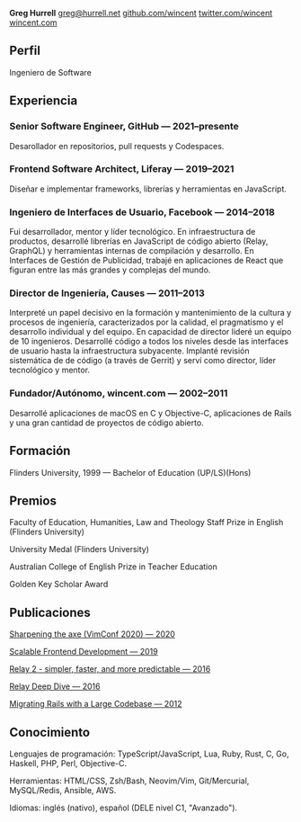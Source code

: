 **Greg Hurrell**
[greg@hurrell.net](mailto:greg@hurrell.net)
[github.com/wincent](https://github.com/wincent)
[twitter.com/wincent](https://twitter.com/wincent)
[wincent.com](https://wincent.com)

## Perfil

Ingeniero de Software

## Experiencia

### Senior Software Engineer, GitHub &#8212; 2021&#8211;presente

Desarollador en repositorios, pull requests y Codespaces.

### Frontend Software Architect, Liferay &#8212; 2019&#8211;2021

Dise&#241;ar e implementar frameworks, librer&#237;as y herramientas en JavaScript.

### Ingeniero de Interfaces de Usuario, Facebook &#8212; 2014&#8211;2018

Fui desarrollador, mentor y l&#237;der tecnol&#243;gico. En infraestructura de productos, desarroll&#233; librer&#237;as en JavaScript de c&#243;digo abierto (Relay, GraphQL) y herramientas internas de compilaci&#243;n y desarrollo. En Interfaces de Gesti&#243;n de Publicidad, trabaj&#233; en aplicaciones de React que figuran entre las m&#225;s grandes y complejas del mundo.

### Director de Ingenier&#237;a, Causes &#8212; 2011&#8211;2013

Interpret&#233; un papel decisivo en la formaci&#243;n y mantenimiento de la cultura y procesos de ingenier&#237;a, caracterizados por la calidad, el pragmatismo y el desarrollo individual y del equipo. En capacidad de director lider&#233; un equipo de 10 ingenieros.  Desarroll&#233; c&#243;digo a todos los niveles desde las interfaces de usuario hasta la infraestructura subyacente. Implant&#233; revisi&#243;n sistem&#225;tica de de c&#243;digo (a trav&#233;s de Gerrit) y serv&#237; como director, l&#237;der tecnol&#243;gico y mentor.

### Fundador/Aut&#243;nomo, wincent.com &#8212; 2002&#8211;2011

Desarroll&#233; aplicaciones de macOS en C y Objective-C, aplicaciones de Rails y una gran cantidad de proyectos de c&#243;digo abierto.

## Formaci&#243;n

Flinders University, 1999 &#8212; Bachelor of Education (UP/LS)(Hons)

## Premios

Faculty of Education, Humanities, Law and Theology Staff Prize in English (Flinders University)

University Medal (Flinders University)

Australian College of English Prize in Teacher Education

Golden Key Scholar Award

## Publicaciones

[Sharpening the axe (VimConf 2020) &#8212; 2020](https://youtu.be/iEShYRRVZOE)

[Scalable Frontend Development &#8212; 2019](https://youtu.be/b_aozg2vaJE)

[Relay 2 - simpler, faster, and more predictable &#8212; 2016](https://youtu.be/OEfUBN9dAI8)

[Relay Deep Dive &#8212; 2016](https://youtu.be/oPSuvaYmXBY)

[Migrating Rails with a Large Codebase &#8212; 2012](https://youtu.be/qgCM2bca49w)

## Conocimiento

Lenguajes de programaci&#243;n: TypeScript/JavaScript, Lua, Ruby, Rust, C, Go, Haskell, PHP, Perl, Objective-C.

Herramientas: HTML/CSS, Zsh/Bash, Neovim/Vim, Git/Mercurial, MySQL/Redis, Ansible, AWS.

Idiomas: ingl&#233;s (nativo), espa&#241;ol (DELE nivel C1, "Avanzado").
